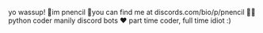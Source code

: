 yo wassup!
👋im pnencil
👨you can find me at discords.com/bio/p/pnencil
👩‍💻python coder manily discord bots
❤ part time coder, full time idiot :)
